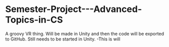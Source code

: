 # Semester-Project---Advanced-Topics-in-CS
A groovy VR thing. Will be made in Unity and then the code will be exported to GitHub. Still needs to be started in Unity.
-This is will
